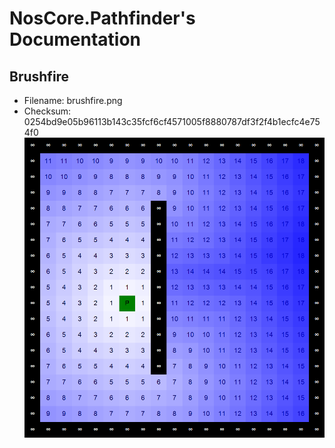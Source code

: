 # NosCore.Pathfinder's Documentation
## Brushfire
- Filename: brushfire.png
- Checksum: 0254bd9e05b96113b143c35fcf6cf4571005f8880787df3f2f4b1ecfc4e754f0
![brushfire](./brushfire.png)
